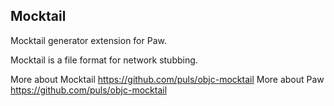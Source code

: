 Mocktail
---

Mocktail generator extension for Paw.

Mocktail is a file format for network stubbing.

More about Mocktail https://github.com/puls/objc-mocktail
More about Paw https://github.com/puls/objc-mocktail
